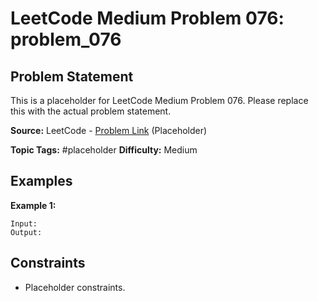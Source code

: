 # LeetCode Medium Problem 076: problem_076

## Problem Statement

This is a placeholder for LeetCode Medium Problem 076.
Please replace this with the actual problem statement.

**Source:** LeetCode - [Problem Link](https://leetcode.com/problems/problem-076/) (Placeholder)

**Topic Tags:** #placeholder
**Difficulty:** Medium

## Examples

**Example 1:**

```
Input:
Output:
```

## Constraints

- Placeholder constraints.
